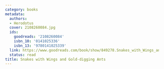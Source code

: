 ```yaml
---
category: books
metadata:
  authors:
  - Herodotus
  cover: 2108260084.jpg
  ids:
    goodreads: '2108260084'
    isbn_10: '0141025336'
    isbn_13: '9780141025339'
  link: https://www.goodreads.com/book/show/849278.Snakes_with_Wings_and_Gold_digging_Ants
  status: read
title: Snakes with Wings and Gold-digging Ants
---
```

